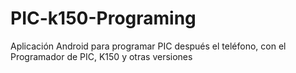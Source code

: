 # PIC-k150-Programing
Aplicación Android para programar PIC después el teléfono, con el Programador de PIC, K150 y otras versiones
